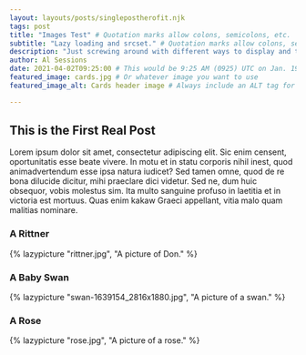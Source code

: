 ```yaml
---
layout: layouts/posts/singlepostherofit.njk
tags: post
title: "Images Test" # Quotation marks allow colons, semicolons, etc.
subtitle: "Lazy loading and srcset." # Quotation marks allow colons, semicolons, etc.
description: "Just screwing around with different ways to display and transform images." # Quotation marks allow colons, semicolons, etc.
author: Al Sessions
date: 2021-04-02T09:25:00 # This would be 9:25 AM (0925) UTC on Jan. 19, 2019
featured_image: cards.jpg # Or whatever image you want to use
featured_image_alt: Cards header image # Always include an ALT tag for accessibility

---
```


## This is the First Real Post

Lorem ipsum dolor sit amet, consectetur adipiscing elit. Sic enim censent, oportunitatis esse beate vivere. In motu et in statu corporis nihil inest, quod animadvertendum esse ipsa natura iudicet? Sed tamen omne, quod de re bona dilucide dicitur, mihi praeclare dici videtur. Sed ne, dum huic obsequor, vobis molestus sim. Ita multo sanguine profuso in laetitia et in victoria est mortuus. Quas enim kakaw Graeci appellant, vitia malo quam malitias nominare. 



### A Rittner

{% lazypicture "rittner.jpg", "A picture of Don." %}

### A Baby Swan

{% lazypicture "swan-1639154_2816x1880.jpg", "A picture of a swan." %}

### A Rose

{% lazypicture "rose.jpg", "A picture of a rose." %}
